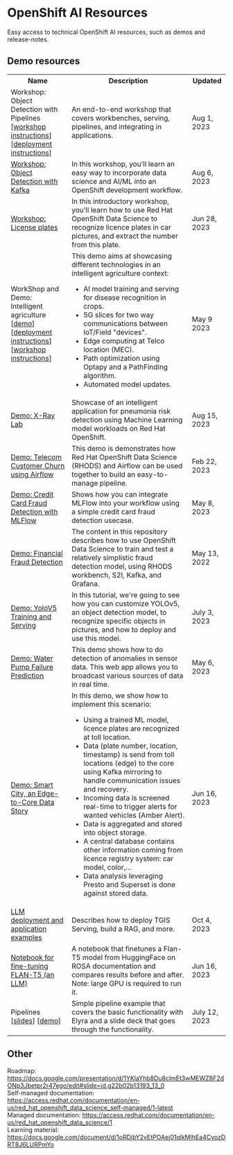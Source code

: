 # OpenShift AI Resources
Easy access to technical OpenShift AI resources, such as demos and release-notes.

## Demo resources

<table>
<tr>
<th>Name</th>
<th>Description</th>
<th>Updated</th>
</tr>
<tr>
<td>Workshop: Object Detection with Pipelines</br>[<a href="https://github.com/mamurak/os-mlops/tree/main/notebooks/object-detection-example">workshop instructions</a>][<a href="https://github.com/mamurak/os-mlops/blob/main/rhods-od-workshop-instructions.md">deployment instructions</a>]</td>
<td>An end-to-end workshop that covers workbenches, serving, pipelines, and integrating in applications.</td>
<td>Aug 1, 2023</td>
</tr>
<tr>
<td><a href="https://redhat-scholars.github.io/rhods-od-workshop/rhods-od-workshop/index.html">Workshop: Object Detection with Kafka</a></td>
<td>In this workshop, you’ll learn an easy way to incorporate data science and AI/ML into an OpenShift development workflow. </td>
<td>Aug 6, 2023</td>
</tr>
<tr>
<td><a href="https://github.com/rh-aiservices-bu/licence-plate-workshop">Workshop: License plates</a></td>
<td>In this introductory workshop, you’ll learn how to use Red Hat OpenShift Data Science to recognize licence plates in car pictures, and extract the number from this plate.</td>
<td>Jun 28, 2023</td>
</tr>
<tr>
<td>WorkShop and Demo: Intelligent agriculture </br>[<a href="https://github.com/rh-aiservices-bu/intelligent-agriculture-demo">demo</a>][<a href="https://github.com/guimou/intelligent-agriculture-deployment">deployment instructions</a>][<a href="https://github.com/guimou/intelligent-agriculture-workshop/tree/main/documentation/modules/ROOT/pages">workshop instructions</a>]</td>
<td>This demo aims at showcasing different technologies in an intelligent agriculture context:  
<ul> 
    <li>AI model training and serving for disease recognition in crops.</li>
    <li>5G slices for two way communications between IoT/Field "devices".</li>
    <li>Edge computing at Telco location (MEC).</li>
    <li>Path optimization using Optapy and a PathFinding algorithm.</li>
    <li>Automated model updates.</li>
</ul>
</td>
<td>May 9 2023</td>
</tr>
<tr>
<td><a href="https://github.com/eartvit/xraylab-demo">Demo: X-Ray Lab</a></td>
<td>Showcase of an intelligent application for pneumonia risk detection using Machine Learning model workloads on Red Hat OpenShift.</td>
<td>Aug 15, 2023</td>
</tr>
<tr>
<td><a href="https://ai-on-openshift.io/demos/telecom-customer-churn-airflow/telecom-customer-churn-airflow/">Demo: Telecom Customer Churn using Airflow</a></td>
<td>This demo is demonstrates how Red Hat OpenShift Data Science (RHODS) and Airflow can be used together to build an easy-to-manage pipeline.</td>
<td>Feb 22, 2023</td>
</tr>
<tr>
<td><a href="https://ai-on-openshift.io/demos/credit-card-fraud-detection-mlflow/credit-card-fraud/">Demo: Credit Card Fraud Detection with MLFlow</a></td>
<td>Shows how you can integrate MLFlow into your workflow using a simple credit card fraud detection usecase.</td>
<td>May 8, 2023</td>
</tr>
<tr>
<td><a href="https://ai-on-openshift.io/demos/financial-fraud-detection/financial-fraud-detection/">Demo: Financial Fraud Detection</td>
<td>The content in this repository describes how to use OpenShift Data Science to train and test a relatively simplistic fraud detection model, using RHODS workbench, S2I, Kafka, and Grafana.</td>
<td>May 13, 2022</td>
</tr>
<tr>
<td><a href="https://ai-on-openshift.io/demos/yolov5-training-serving/yolov5-training-serving/">Demo: YoloV5 Training and Serving</td>
<td>In this tutorial, we're going to see how you can customize YOLOv5, an object detection model, to recognize specific objects in pictures, and how to deploy and use this model.</td>
<td>July 3, 2023</td>
</tr>
<tr>
<td><a href="https://ai-on-openshift.io/demos/water-pump-failure-prediction/water-pump-failure-prediction/">Demo: Water Pump Failure Prediction</td>
<td>This demo shows how to do detection of anomalies in sensor data. This web app allows you to broadcast various sources of data in real time.</td>
<td>May 6, 2023</td>
</tr>
<tr>
<td><a href="https://ai-on-openshift.io/demos/smart-city/smart-city/">Demo: Smart City, an Edge-to-Core Data Story</td>
<td>In this demo, we show how to implement this scenario:
<ul>
    <li>Using a trained ML model, licence plates are recognized at toll location.</li>
    <li>Data (plate number, location, timestamp) is send from toll locations (edge) to the core using Kafka mirroring to handle communication issues and recovery.</li>
    <li>Incoming data is screened real-time to trigger alerts for wanted vehicles (Amber Alert).</li>
    <li>Data is aggregated and stored into object storage.</li>
    <li>A central database contains other information coming from licence registry system: car model, color,…​</li>
    <li>Data analysis leveraging Presto and Superset is done against stored data.</li>
</ul>
</td>
<td>Jun 16, 2023</td>
</tr>
<tr>
<td><a href="https://github.com/rh-aiservices-bu/llm-on-openshift">LLM deployment and application examples</a></td>
<td>Describes how to deploy TGIS Serving, build a RAG, and more.</td>
<td>Oct 4, 2023</td>
</tr>
<tr>
<td><a href="https://github.com/redhat-et/foundation-models-for-documentation/blob/master/notebooks/finetune/Flan-T5-3B/RosaQA.ipynb">Notebook for fine-tuning FLAN-T5 (an LLM)</td>
<td>A notebook that finetunes a Flan-T5 model from HuggingFace on ROSA documentation and compares results before and after.</br>Note: large GPU is required to run it.</td>
<td>Jun 16, 2023</td>
</tr>
<tr>
<td>Pipelines [<a href="https://docs.google.com/presentation/d/1K0MECjld3-ya5ii-nMy5cOorQ-bHw2gd9j7QpVmt_iY/edit#slide=id.g25869558928_0_79">slides</a>] [<a href="https://github.com/RHRolun/pipelines_demo">demo</a>] </td>
<td>Simple pipeline example that covers the basic functionality with Elyra and a slide deck that goes through the functionality.</td>
<td>July 12, 2023</td>
</tr>
</table>

<!-- ## Upcoming realease
### 1.34 - Targeted 24/10-2023
[GitHub](https://github.com/opendatahub-io/odh-dashboard/issues?q=label%3Arhods-1.34)

- **Intel Habana UI Support**  
The accelerator can be selected from the UI for both workbenches and serving.

## Release highlights (last 3)

### 1.33 - 03/10-2023
[GitHub](https://github.com/opendatahub-io/odh-dashboard/issues?q=label%3Arhods-1.33) | [Official release documentation](https://access.redhat.com/documentation/en-us/red_hat_openshift_data_science_self-managed/1.33/html/1.33_release_notes)
 
 - Accelerator profiles that support Intel Habana devices.

### 1.32 - 04/09-2023
[Jira](https://issues.redhat.com/browse/RHODS-11794?jql=project%20%3D%20rhods%20AND%20%22Target%20Release%22%20%3D%20RHODS_1.32.0_GA) | [Official release documentation](https://access.redhat.com/documentation/en-us/red_hat_openshift_data_science_self-managed/1.32/html/1.32_release_notes)

- Internal work for Kserve + Caikit + TGIS

### 1.31 - 14/08-2023
[Jira](https://issues.redhat.com/browse/RHODS-11371?jql=project%20%3D%20rhods%20AND%20%22Target%20Release%22%20%3D%20RHODS_1.31.0_GA) | [Official release documentation](https://access.redhat.com/documentation/en-us/red_hat_openshift_data_science_self-managed/1.31/html/1.31_release_notes)

- Internal work for Watson.X -->

## Other
Roadmap: https://docs.google.com/presentation/d/1YKlaYhb8Du8clmEt3wMEWZ8F2dONp3Jbetpr2r47ego/edit#slide=id.g22b02b13193_13_0  
Self-managed documentation: https://access.redhat.com/documentation/en-us/red_hat_openshift_data_science_self-managed/1-latest  
Managed documentation: https://access.redhat.com/documentation/en-us/red_hat_openshift_data_science/1  
Learning material: https://docs.google.com/document/d/1oRDjbY2vEtPOAej01qlkMlhEa4CvozDRT8J6LURPmYo  
